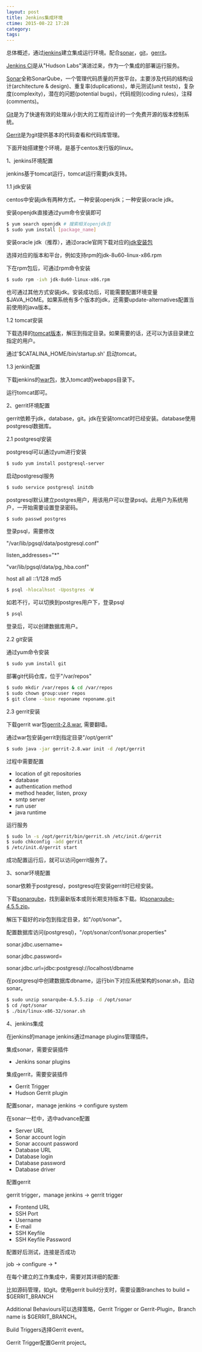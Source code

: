 ```yaml
---
layout: post
title: Jenkins集成环境
ctime: 2015-08-22 17:28
category:
tags:
---
```


[jenkins]: https://jenkins-ci.org/ "jenkins"
[sonar]: http://www.sonarqube.org/ "sonar"
[gerrit]: https://www.gerritcodereview.com/ "gerrit"
[git]: https://git-scm.com/ "git"
[apache]: http://httpd.apache.org "httpd"
[tomcat]: http://tomcat.apache.org "tomcat"

总体概述，通过[jenkins][jenkins]建立集成运行环境。配合[sonar][sonar]，[git][git]，[gerrit][gerrit]。

[Jenkins CI][gerrit]是从"Hudson Labs"演进过来，作为一个集成的部署运行服务。

[Sonar][sonar]全称SonarQube，一个管理代码质量的开放平台。主要涉及代码的结构设计(architecture & design)、重复率(duplications)，单元测试(unit tests)，复杂度(complexity)，潜在的问题(potential bugs)，代码规则(coding rules)，注释(comments)。

[Git][git]是为了快速有效的处理从小到大的工程而设计的一个免费开源的版本控制系统。

[Gerrit][gerrit]是为git提供基本的代码查看和代码库管理。


<!-- more -->

下面开始搭建整个环境，是基于centos发行版的linux。


1、jenkins环境配置

jenkins基于tomcat运行，tomcat运行需要jdk支持。

1.1 jdk安装

centos中安装jdk有两种方式，一种安装openjdk；一种安装oracle jdk。

安装openjdk直接通过yum命令安装即可

``` sh
$ yum search openjdk # 搜索相关openjdk包
$ sudo yum install [package_name]
```

安装oracle jdk（推荐），通过oracle官网下载对应的[jdk安装包](http://www.oracle.com/technetwork/java/javase/downloads/index.html)

选择对应的版本和平台，例如支持rpm的jdk-8u60-linux-x86.rpm

下在rpm包后，可通过rpm命令安装

``` sh
$ sudo rpm -ivh jdk-8u60-linux-x86.rpm
```

也可通过其他方式安装jdk。安装成功后，可能需要配置环境变量$JAVA_HOME。如果系统有多个版本的jdk，还需要update-alternatives配置当前使用的java版本。


1.2 tomcat安装

下载选择的[tomcat版本][tomcat]，解压到指定目录。如果需要的话，还可以为该目录建立指定的用户。

通过'$CATALINA_HOME/bin/startup.sh' 启动tomcat。


1.3 jenkin配置

下载jenkins的[war包](http://mirros.jenkins-ci.org/war-stable/latest)，放入tomcat的webapps目录下。

运行tomcat即可。

2、gerrit环境配置

gerrit依赖于jdk，database，git。jdk在安装tomcat时已经安装。database使用postgresql数据库。

2.1 postgresql安装

postgresql可以通过yum进行安装

``` sh
$ sudo yum install postgresql-server
```

启动postgresql服务

``` sh
$ sudo service postgresql initdb
```

postgresql默认建立postgres用户，用该用户可以登录psql。此用户为系统用户，一开始需要设置登录密码。

``` sh
$ sudo passwd postgres
```

登录psql，需要修改

"/var/lib/pgsql/data/postgresql.conf"

listen_addresses="*"

"var/lib/pgsql/data/pg_hba.conf"

host    all    all   ::1/128    md5

``` sh
$ psql -hlocalhsot -Upostgres -W
```

如若不行，可以切换到postgres用户下，登录psql

``` sh
$ psql
```

登录后，可以创建数据库用户。

2.2 git安装

通过yum命令安装

``` sh
$ sudo yum install git
```

部署git代码仓库，位于"/var/repos"

``` sh
$ sudo mkdir /var/repos & cd /var/repos
$ sudo chown group:user repos
$ git clone --base reponame reponame.git
```

2.3 gerrit安装

下载gerrit war包[gerrit-2.8.war](https://gerrit-releases.storage.googleapis.com/gerrit-2.8.war), 需要翻墙。

通过war包安装gerrit到指定目录"/opt/gerrit"

``` sh
$ sudo java -jar gerrit-2.8.war init -d /opt/gerrit
```

过程中需要配置

* location of git repositories
* database
* authentication method
 * method header, listen, proxy
* smtp server
* run user
* java runtime

运行服务

``` sh
$ sudo ln -s /opt/gerrit/bin/gerrit.sh /etc/init.d/gerrit
$ sudo chkconfig -add gerrit
$ /etc/init.d/gerrit start
```

成功配置运行后，就可以访问gerrit服务了。



3、sonar环境配置

sonar依赖于postgresql，postgresql在安装gerrit时已经安装。

下载[sonarqube](http://www.sonarqube.org/downloads)，找到最新版本或则长期支持版本下载。如[sonarqube-4.5.5.zip](http://downloads.sonarqube.com/sonarqube/sonarqube-4.5.5.zip)。

解压下载好的zip包到指定目录，如"/opt/sonar"。

配置数据库访问(postgresql)，"/opt/sonar/conf/sonar.properties"

sonar.jdbc.username=

sonar.jdbc.password=

sonar.jdbc.url=jdbc:postgresql://localhost/dbname

在postgresql中创建数据库dbname，运行bin下对应系统架构的sonar.sh，启动sonar。


``` sh
$ sudo unzip sonarqube-4.5.5.zip -d /opt/sonar
$ cd /opt/sonar
$ ./bin/linux-x86-32/sonar.sh
```

4、jenkins集成

在jenkins的manage jenkins通过manage plugins管理插件。

集成sonar，需要安装插件

+ Jenkins sonar plugins


集成gerrit，需要安装插件

+ Gerrit Trigger
+ Hudson Gerrit plugin

配置sonar，manage jenkins -> configure system

在sonar一栏中，选中advance配置

- Server URL
- Sonar account login
- Sonar account password
- Database URL
- Database login
- Database password
- Database driver

配置gerrit

gerrit trigger，manage jenkins -> gerrit trigger

- Frontend URL
- SSH Port
- Username
- E-mail
- SSH Keyfile
- SSH Keyfile Password

配置好后测试，连接是否成功

job -> configure -> *

在每个建立的工作集成中，需要对其详细的配置:

比如源码管理，如git。使用gerrit build分支时，需要设置Branches to build = $GERRIT_BRANCH

Additional Behaviours可以选择策略，Gerrit Trigger or Gerrit-Plugin，Branch name is $GERRIT_BRANCH。

Build Triggers选择Gerrit event。

Gerrit Trigger配置Gerrit project。
